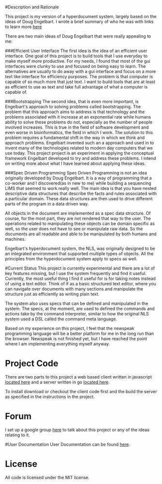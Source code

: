 #Description and Rationale

This project is my version of a hyperdocument system, largely based on the ideas of Doug Engelbart. I wrote a brief summary of who he was with links to learn more [here](https://github.com/smarks159/hyperdocument-system-wiki/wiki/DougEngelbartIntro)

There are two main ideas of Doug Engelbart that were really appealing to me:

###Efficient User Interface
The first idea is the idea of an efficient user interface. One goal of this project is to build tools that I use everyday to make myself more productive. For my needs, I found that most of the gui interfaces were clunky to use and focused on being easy to learn. The alternatives are usually to do away with a gui interface and focus on a more text like interface for efficiency purposes. The problem is that computer is capable of so much more that just text.  I want to build tools that are at least as efficient to use as text and take full advantage of what a computer is capable of.

###Bootstrapping
The second idea, that is even more important, is Engelbart's approach to solving problems called bootstrapping. The problem that this approach aims to address is that technology and the problems associated with it increase at an exponential rate while humans ability to solve these problems do not, especially as the number of people involved increases. This is true in the field of software development and even worse in bioinformatics, the field in which I work. The solution to this problem requires a fundamental shift in the way in which we think and approach problems. Engelbart invented such an a approach and used in to invent many of the technologies related to modern day computers that we use today. This project project is an experiment in applying the conceptual framework Engelbart developed to try and address these problems. I intend on writing more about what I have learned about applying these ideas.

###Spec Driven Programming
Spec Driven Programming is not an idea originally developed by Doug Engelbart. It is a way of programming that a co-worker and I discovered(as in new to me) while building a sequencing LIMS that seemed to work really well. The main idea is that you have nested descriptive data structures that describe the facts and rules associated with a particular domain. These data structures are then used to drive different parts of the program in a data driven way.

All objects in the document are implemented as a spec data structure. Of course, for the most part, they are not rendered that way to the user. The operations related to manipulating these objects can be domain specific as well, so the user does not have to see or manipulate raw data. So the documents are all readable and able to be manipulated by both humans and machines.

Engelbart's hyperdocument system, the NLS, was originally designed to be an integrated environment that supported multiple types of objects. All the principles from the hyperdocument system apply to specs as well.
 

#Current Status
This project is currently experimental and there are a lot of key features missing, but I use the system frequently and find it useful. Currently, the most useful thing I find it useful for is for taking notes instead of using a text editor. Think of if as a basic structured text editor, where you can navigate over documents with many sections and manipulate the structure just as efficiently as writing plain text.

The system also uses specs that can be defined and manipulated in the system. The specs, at the moment, are used to defined the commands and actions take by the command interpreter, similar to how the original NLS system used a DSL called the command meta language.

Based on my experience on this project, I feel that the newspeak programming language will be a better platform for me in the long run than the browser. Newspeak is not finished yet, but I have reached the point where I am implementing everything myself anyway.

# Project Code
There are two parts to this project a web based client written in javascript [located here](https://github.com/smarks159/hyperdocument-system-js-client) and a server written in go [located here](https://github.com/smarks159/hyperdocument-system-go-server). 

To install download or checkout the client code first and the build the server as specified in the instructions in the project.

# Forum
I set up a google group [here](https://groups.google.com/forum/#!forum/hyperdocumentsystem) to talk about this project or any of the ideas relating to it.

#User Documentation
User Documentation can be found [here](https://github.com/smarks159/hyperdocument-system-wiki/wiki/userdocs_toc).

# License
All code is licensed under the MIT license.
